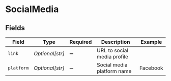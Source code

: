 # SocialMedia


## Fields

| Field                       | Type                        | Required                    | Description                 | Example                     |
| --------------------------- | --------------------------- | --------------------------- | --------------------------- | --------------------------- |
| `link`                      | *Optional[str]*             | :heavy_minus_sign:          | URL to social media profile |                             |
| `platform`                  | *Optional[str]*             | :heavy_minus_sign:          | Social media platform name  | Facebook                    |